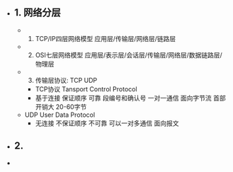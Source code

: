 - ##  1. 网络分层
	- 1. TCP/IP四层网络模型
	  应用层/传输层/网络层/链路层
	- 2. OSI七层网络模型
	  应用层/表示层/会话层/传输层/网络层/数据链路层/物理层
	- 3. 传输层协议: TCP UDP
		- TCP协议 Tansport Control Protocol
		- 基于连接
		  保证顺序 可靠 段编号和确认号
		  一对一通信
		  面向字节流
		  首部开销大 20-60字节
	- UDP User Data Protocol
		- 无连接
		  不保证顺序 不可靠
		  可以一对多通信
		  面向报文
- ##  2.
-